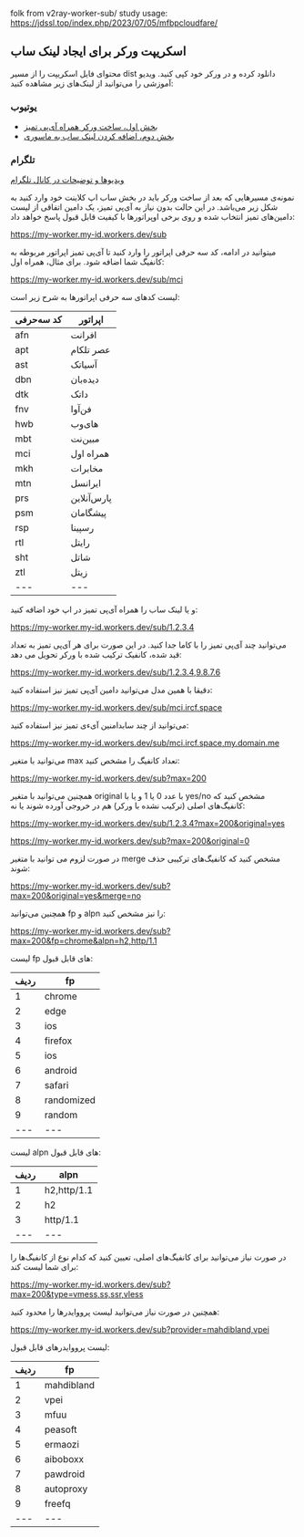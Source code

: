folk from v2ray-worker-sub/
study usage:
https://jdssl.top/index.php/2023/07/05/mfbpcloudfare/


## اسکریپت ورکر برای ایجاد لینک ساب

محتوای فایل اسکریپت را از مسیر dist دانلود کرده و در ورکر خود کپی کنید.
ویدیو آموزشی را می‌توانید از لینک‌های زیر مشاهده کنید:

### یوتیوب

- [بخش اول، ساخت ورکر همراه آی‌پی تمیز](https://youtu.be/oxYoILJ9Hgk)
- [بخش دوم، اضافه کردن لینک ساب به ماسوری](https://youtu.be/Pq5FWdG31Yc)

### تلگرام

[ویدیوها و توضیحات در کانال تلگرام](https://t.me/vahidgeek/72)


نمونه‌ی مسیرهایی که بعد از ساخت ورکر باید در بخش ساب اپ کلاینت خود وارد کنید به شکل زیر می‌باشد. در این حالت بدون نیاز به آی‌پی تمیز، یک دامین اتفاقی از لیست دامین‌های تمیز انتخاب شده و روی برخی اوپراتورها با کیفیت قابل قبول پاسخ خواهد داد:

https://my-worker.my-id.workers.dev/sub


میتوانید در ادامه، کد سه حرفی اپراتور را وارد کنید تا آی‌پی تمیز اپراتور مربوطه به کانفیگ شما اضافه شود. برای مثال، همراه اول:

https://my-worker.my-id.workers.dev/sub/mci


لیست کدهای سه حرفی اپراتورها به شرح زیر است:

کد سه‌حرفی  | اپراتور      
---         | --- 
afn         | افرانت       
apt         | عصر تلکام    
ast         | آسیاتک       
dbn         | دیده‌بان     
dtk         | داتک    
fnv         | فن‌آوا        
hwb         | های‌وب        
mbt         | مبین‌نت       
mci         | همراه اول    
mkh         | مخابرات      
mtn         | ایرانسل      
prs         | پارس‌آنلاین    
psm         | پیشگامان    
rsp         | رسپینا       
rtl         | رایتل        
sht         | شاتل         
ztl         | زیتل
---         | ---


و یا لینک ساب را همراه آی‌پی تمیز در اپ خود اضافه کنید:

https://my-worker.my-id.workers.dev/sub/1.2.3.4

می‌توانید چند آی‌پی تمیز را با کاما جدا کنید. در این صورت برای هر آی‌پی تمیز به تعداد قید شده، کانفیک ترکیب شده با ورکر تحویل می دهد:

https://my-worker.my-id.workers.dev/sub/1.2.3.4,9.8.7.6

دقیقا با همین مدل می‌توانید دامین آی‌پی تمیز نیز استفاده کنید:

https://my-worker.my-id.workers.dev/sub/mci.ircf.space

می‌توانید از چند سابدامنین آیءی تمیز نیز استفاده کنید:

https://my-worker.my-id.workers.dev/sub/mci.ircf.space,my.domain.me

می‌توانید با متغیر max تعداد کانفیگ را مشخص کنید:

https://my-worker.my-id.workers.dev/sub?max=200

همچنین می‌توانید با متغیر original با عدد 0 یا 1 و یا با yes/no مشخص کنید که کانفیگ‌های اصلی (ترکیب نشده با ورکر) هم در خروجی آورده شوند یا نه:

https://my-worker.my-id.workers.dev/sub/1.2.3.4?max=200&original=yes

https://my-worker.my-id.workers.dev/sub?max=200&original=0

در صورت لزوم می توانید با متغیر merge مشخص کنید که کانفیگ‌های ترکیبی حذف شوند:

https://my-worker.my-id.workers.dev/sub?max=200&original=yes&merge=no

همچنین می‌توانید fp و alpn را نیز مشخص کنید:

https://my-worker.my-id.workers.dev/sub?max=200&fp=chrome&alpn=h2,http/1.1

لیست fp های قابل قبول:

ردیف | fp
---  | ---
 1   | chrome
 2   | edge
 3   | ios
 4   | firefox
 5   | ios
 6   | android
 7   | safari
 8   | randomized
 9   | random
---  | ---

لیست alpn های قابل قبول:

ردیف | alpn
---  | ---
1    | h2,http/1.1
2    | h2
3    | http/1.1
---  | ---


در صورت نیاز می‌توانید برای کانفیگ‌های اصلی، تعیین کنید که کدام نوع از کانفیگ‌ها را برای شما لیست کند:

https://my-worker.my-id.workers.dev/sub?max=200&type=vmess,ss,ssr,vless

همچنین در صورت نیاز می‌توانید لیست پرووایدرها را محدود کنید:

https://my-worker.my-id.workers.dev/sub?provider=mahdibland,vpei

لیست پرووایدرهای قابل قبول:

ردیف | fp
---  | ---
 1   | mahdibland
 2   | vpei
 3   | mfuu
 4   | peasoft
 5   | ermaozi
 6   | aiboboxx
 7   | pawdroid
 8   | autoproxy
 9   | freefq
---  | ---
